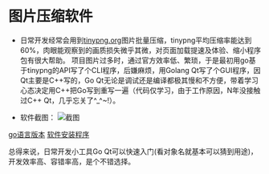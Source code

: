 # 图片压缩软件

- 日常开发经常会用到[tinypng.org](https://tinypng.org/)图片批量压缩，tinypng平均压缩率能达到60%，肉眼能观察到的画质损失微乎其微，对页面加载提速及体验、缩小程序包有很大帮助。
项目图片过多时，通过官方效率低、繁琐，于是最初用go基于tinypng的API写了个CLI程序，后嫌麻烦，用Golang Qt写了个GUI程序，因Qt主要是C++写的，Go Qt无论是调试还是编译都极其慢和不方便，带着学习心态决定用C++把Go写到重写一遍（代码仅学习，由于工作原因，N年没接触过C++ Qt，几乎忘关了^_^~!）。


- 软件截图：
![截图](https://github.com/yongplus/tinypng/blob/master/doc/demo.png?raw=true)


[go语言版本](https://github.com/yongplus/tinypng/blob/master/doc/Golang)
[软件安装程序](https://github.com/yongplus/tinypng/blob/master/x64/installer.exe)

总得来说，日常开发小工具Go Qt可以快速入门(看对象名就基本可以猜到用途)，开发效率高、容错率高，是个不错选择。
